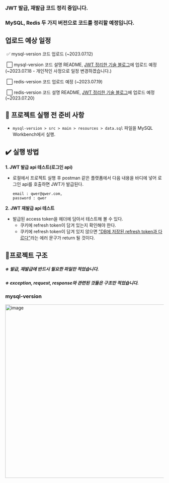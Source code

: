 ### JWT 발급, 재발급 코드 정리 중입니다.

### MySQL, Redis 두 가지 버전으로 코드를 정리할 예정입니다.

## 업로드 예상 일정

&nbsp;✅ mysql-version 코드 업로드 (~2023.07.12)

&nbsp;⬜ mysql-version 코드 설명 README, [JWT 정리한 기술 블로그](https://jjhwang.tistory.com/category/%EB%B3%B4%EC%95%88%2C%20%EB%A1%9C%EA%B7%B8%EC%9D%B8/JWT)에 업로드 예정 (~2023.07.18 - 개인적인 사정으로 일정 변경하겠습니다.) 

&nbsp;⬜ redis-version 코드 업로드 예정 (~2023.07.19)

&nbsp;⬜ redis-version 코드 설명 README, [JWT 정리한 기술 블로그](https://jjhwang.tistory.com/category/%EB%B3%B4%EC%95%88%2C%20%EB%A1%9C%EA%B7%B8%EC%9D%B8/JWT)에 업로드 예정 (~2023.07.20)

## 📢 프로젝트 실행 전 준비 사항

- `mysql-version > src > main > resources > data.sql` 파일을 MySQL Workbench에서 실행.

## ✔️ 실행 방법

**1. JWT 발급 api 테스트(로그인 api)**

- 로컬에서 프로젝트 실행 후 postman 같은 플랫폼에서 다음 내용을 바디에 넣어 로그인 api를 호출하면 JWT가 발급된다.
  ```
  email : qwer@qwer.com,
  password : qwer
  ```

**2. JWT 재발급 api 테스트**

- 발급된 access token을 헤더에 담아서 테스트해 볼 수 있다.
  - 쿠키에 refresh token이 담겨 있는지 확인해야 한다.
  - 쿠키에 refresh token이 담겨 있지 않으면 <U>"DB에 저장된 refresh token과 다르다"</U>라는 에러 문구가 return 될 것이다.

## 📔프로젝트 구조

##### ※ 발급, 재발급에 반드시 필요한 파일만 적었습니다.

##### ※ exception, request, response와 관련된 것들은 구조만 적었습니다.

### mysql-version
<img width="550" alt="image" src="https://github.com/wjdwn03/jwt/assets/109848753/c7aa1118-44c7-48c3-92cd-b963604fae45">
